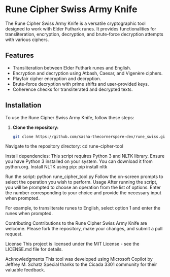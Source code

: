 # Rune Cipher Swiss Army Knife

The Rune Cipher Swiss Army Knife is a versatile cryptographic tool designed to work with Elder Futhark runes. It provides functionalities for transliteration, encryption, decryption, and brute-force decryption attempts with various ciphers.

## Features

- Transliteration between Elder Futhark runes and English.
- Encryption and decryption using Atbash, Caesar, and Vigenère ciphers.
- Playfair cipher encryption and decryption.
- Brute-force decryption with prime shifts and user-provided keys.
- Coherence checks for transliterated and decrypted texts.

## Installation

To use the Rune Cipher Swiss Army Knife, follow these steps:

1. **Clone the repository:**

   ```bash
   git clone https://github.com/sasha-thecornerspore-dev/rune_swiss.git
Navigate to the repository directory:
cd rune-cipher-tool

Install dependencies: This script requires Python 3 and NLTK library. Ensure you have Python 3 installed on your system. You can download it from python.org. Install NLTK using pip:
pip install nltk

Run the script:
python rune_cipher_tool.py
Follow the on-screen prompts to select the operation you wish to perform.
Usage
After running the script, you will be prompted to choose an operation from the list of options. Enter the number corresponding to your choice and provide the necessary input when prompted.

For example, to transliterate runes to English, select option 1 and enter the runes when prompted.

Contributing
Contributions to the Rune Cipher Swiss Army Knife are welcome. Please fork the repository, make your changes, and submit a pull request.

License
This project is licensed under the MIT License - see the LICENSE.md file for details.

Acknowledgments
This tool was developed using Microsoft Copilot by Jeffrey M. Schatz
Special thanks to the Cicada 3301 community for their valuable feedback.
